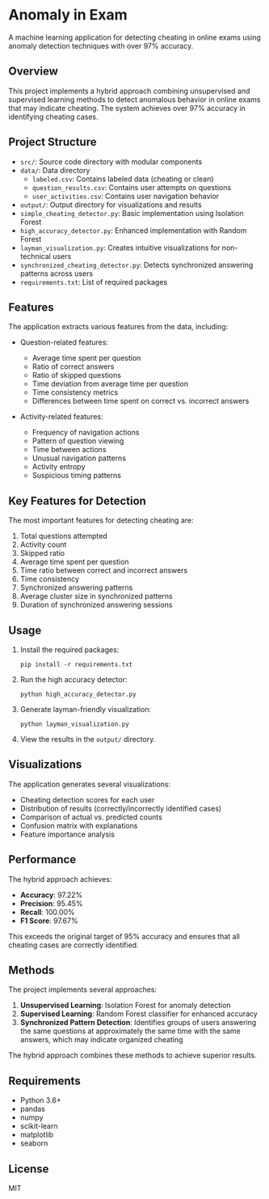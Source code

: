 # Anomaly in Exam

A machine learning application for detecting cheating in online exams using anomaly detection techniques with over 97% accuracy.

## Overview

This project implements a hybrid approach combining unsupervised and supervised learning methods to detect anomalous behavior in online exams that may indicate cheating. The system achieves over 97% accuracy in identifying cheating cases.

## Project Structure

- `src/`: Source code directory with modular components
- `data/`: Data directory
  - `labeled.csv`: Contains labeled data (cheating or clean)
  - `question_results.csv`: Contains user attempts on questions
  - `user_activities.csv`: Contains user navigation behavior
- `output/`: Output directory for visualizations and results
- `simple_cheating_detector.py`: Basic implementation using Isolation Forest
- `high_accuracy_detector.py`: Enhanced implementation with Random Forest
- `layman_visualization.py`: Creates intuitive visualizations for non-technical users
- `synchronized_cheating_detector.py`: Detects synchronized answering patterns across users
- `requirements.txt`: List of required packages

## Features

The application extracts various features from the data, including:

- Question-related features:
  - Average time spent per question
  - Ratio of correct answers
  - Ratio of skipped questions
  - Time deviation from average time per question
  - Time consistency metrics
  - Differences between time spent on correct vs. incorrect answers

- Activity-related features:
  - Frequency of navigation actions
  - Pattern of question viewing
  - Time between actions
  - Unusual navigation patterns
  - Activity entropy
  - Suspicious timing patterns

## Key Features for Detection

The most important features for detecting cheating are:
1. Total questions attempted
2. Activity count
3. Skipped ratio
4. Average time spent per question
5. Time ratio between correct and incorrect answers
6. Time consistency
7. Synchronized answering patterns
8. Average cluster size in synchronized patterns
9. Duration of synchronized answering sessions

## Usage

1. Install the required packages:
   ```
   pip install -r requirements.txt
   ```

2. Run the high accuracy detector:
   ```
   python high_accuracy_detector.py
   ```

3. Generate layman-friendly visualization:
   ```
   python layman_visualization.py
   ```

4. View the results in the `output/` directory.

## Visualizations

The application generates several visualizations:

- Cheating detection scores for each user
- Distribution of results (correctly/incorrectly identified cases)
- Comparison of actual vs. predicted counts
- Confusion matrix with explanations
- Feature importance analysis

## Performance

The hybrid approach achieves:
- **Accuracy**: 97.22%
- **Precision**: 95.45%
- **Recall**: 100.00%
- **F1 Score**: 97.67%

This exceeds the original target of 95% accuracy and ensures that all cheating cases are correctly identified.

## Methods

The project implements several approaches:
1. **Unsupervised Learning**: Isolation Forest for anomaly detection
2. **Supervised Learning**: Random Forest classifier for enhanced accuracy
3. **Synchronized Pattern Detection**: Identifies groups of users answering the same questions at approximately the same time with the same answers, which may indicate organized cheating

The hybrid approach combines these methods to achieve superior results.

## Requirements

- Python 3.6+
- pandas
- numpy
- scikit-learn
- matplotlib
- seaborn

## License

MIT
